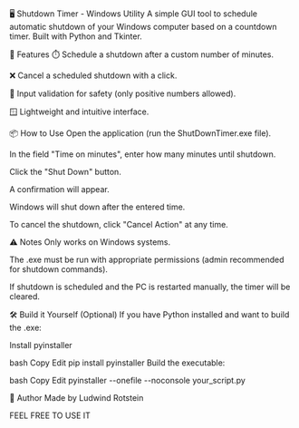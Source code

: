 🖥️ Shutdown Timer - Windows Utility
A simple GUI tool to schedule automatic shutdown of your Windows computer based on a countdown timer. Built with Python and Tkinter.

🔧 Features
⏱️ Schedule a shutdown after a custom number of minutes.

❌ Cancel a scheduled shutdown with a click.

🧠 Input validation for safety (only positive numbers allowed).

🪟 Lightweight and intuitive interface.

📦 How to Use
Open the application (run the ShutDownTimer.exe file).

In the field "Time on minutes", enter how many minutes until shutdown.

Click the "Shut Down" button.

A confirmation will appear.

Windows will shut down after the entered time.

To cancel the shutdown, click "Cancel Action" at any time.

⚠️ Notes
Only works on Windows systems.

The .exe must be run with appropriate permissions (admin recommended for shutdown commands).

If shutdown is scheduled and the PC is restarted manually, the timer will be cleared.

🛠️ Build it Yourself (Optional)
If you have Python installed and want to build the .exe:

Install pyinstaller

bash
Copy
Edit
pip install pyinstaller
Build the executable:

bash
Copy
Edit
pyinstaller --onefile --noconsole your_script.py

🧙 Author
Made by Ludwind Rotstein

FEEL FREE TO USE IT
